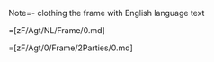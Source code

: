 Note=- clothing the frame with English language text

=[zF/Agt/NL/Frame/0.md] 

=[zF/Agt/0/Frame/2Parties/0.md]
